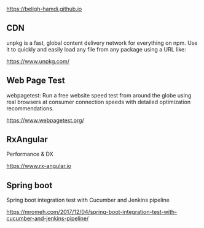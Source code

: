 [@Belgh-Hamdi]: https://github.com/Belgh-Hamdi

https://beligh-hamdi.github.io

## CDN
unpkg is a fast, global content delivery network for everything on npm. Use it to quickly and easily load any file from any package using a URL like:

https://www.unpkg.com/

## Web Page Test
webpagetest: Run a free website speed test from around the globe using real browsers at consumer connection speeds with detailed optimization recommendations.

https://www.webpagetest.org/


## RxAngular
Performance & DX

https://www.rx-angular.io

## Spring boot
Spring boot integration test with Cucumber and Jenkins pipeline

https://mromeh.com/2017/12/04/spring-boot-integration-test-with-cucumber-and-jenkins-pipeline/
